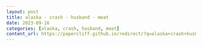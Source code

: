```yaml
---
layout: post
title: alaska · crash · husband · meat
date: 2023-09-16
categories: [alaska, crash, husband, meat]
content_url: https://papercliff.github.io/redirect/?q=alaska+crash+husband+meat&tbs=cdr:1,cd_min:9/15/2023,cd_max:9/17/2023
---
```

